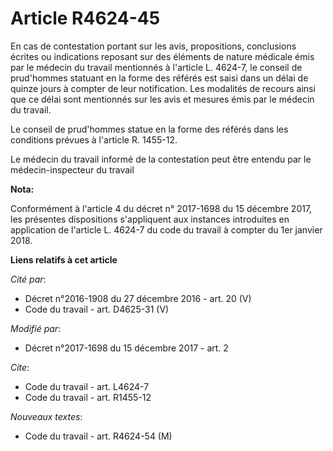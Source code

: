 # Article R4624-45

En cas de contestation portant sur les avis, propositions, conclusions écrites ou indications reposant sur des éléments de
nature médicale émis par le médecin du travail mentionnés à l'article L. 4624-7, le conseil de prud'hommes statuant en la
forme des référés est saisi dans un délai de quinze jours à compter de leur notification. Les modalités de recours ainsi que
ce délai sont mentionnés sur les avis et mesures émis par le médecin du travail.

Le conseil de prud'hommes statue en la forme des référés dans les conditions prévues à l'article R. 1455-12.

Le médecin du travail informé de la contestation peut être entendu par le médecin-inspecteur du travail

**Nota:**

Conformément à l'article 4 du décret n° 2017-1698 du 15 décembre 2017, les présentes dispositions s'appliquent aux instances
introduites en application de l'article L. 4624-7 du code du travail à compter du 1er janvier 2018.

**Liens relatifs à cet article**

_Cité par_:

  - Décret n°2016-1908 du 27 décembre 2016 - art. 20 (V)
  - Code du travail - art. D4625-31 (V)

_Modifié par_:

  - Décret n°2017-1698 du 15 décembre 2017 - art. 2

_Cite_:

  - Code du travail - art. L4624-7
  - Code du travail - art. R1455-12

_Nouveaux textes_:

  - Code du travail - art. R4624-54 (M)
